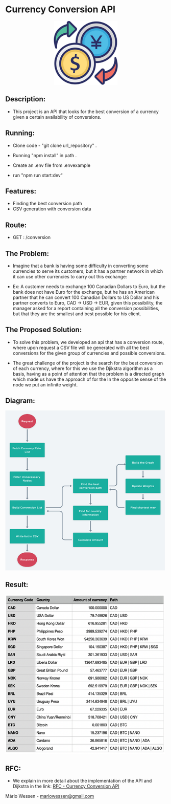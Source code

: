 <head>
	<h1>  Currency Conversion API  </h1>
</head>
<body>
	<p align="center">
  <img src="./images/logo_e.png" width="200" title="Conversion">
</p>
<div>
  
  ##  Description:  
   - This project is an API that looks for the best conversion of a currency given a certain availability of conversions. 
   
  ##  Running:  
   - Clone code - "git clone url_repository" .

   - Running "npm install" in path .
   
   - Create an .env file from .envexample
   
   - run "npm run start:dev"
  ## Features:
  - Finding the best conversion path
  - CSV generation with conversion data

  ## Route:
  - GET : /conversion

  ##  The Problem:
   - Imagine that a bank is having some difficulty in converting some currencies to serve its customers, but it has a partner network in which it can use other currencies to carry out this exchange:

   - Ex: A customer needs to exchange 100 Canadian Dollars to Euro, but the bank does not have Euro for the exchange, but he has an American partner that he can convert 100 Canadian Dollars to US Dollar and his partner converts to Euro, CAD -> USD -> EUR, given this possibility, the manager asked for a report containing all the conversion possibilities, but that they are the smallest and best possible for his client.

  ##  The Proposed Solution:
   - To solve this problem, we developed an api that has a conversion route, where upon request a CSV file will be generated with all the best conversions for the given group of currencies and possible conversions.

   - The great challenge of the project is the search for the best conversion of each currency, where for this we use the Djikstra algorithm as a basis, having as a point of attention that the problem is a directed graph which made us have the approach of for the In the opposite sense of the node we put an infinite weight.

  ##   Diagram:
	
<img src="./images/diagram.png" title="Diagram" width="500" height="500">

  ##   Result:
	
<img src="./images/result.png" title="Result" width="500" height="500">
	
  ##   RFC:

   - We explain in more detail about the implementation of the API and Dijkstra in the link: [RFC - Currency Conversion API](https://unexpected-territory-205.notion.site/RFC-Currency-Conversion-API-22acfbb51ca94c6ca45a8dac77334fa5)
</div>

</body>

<footer>
  <p>Mário Wessen - <a href="mailto:mariowessen@gmail.com">mariowessen@gmail.com</a></p>
</footer>




